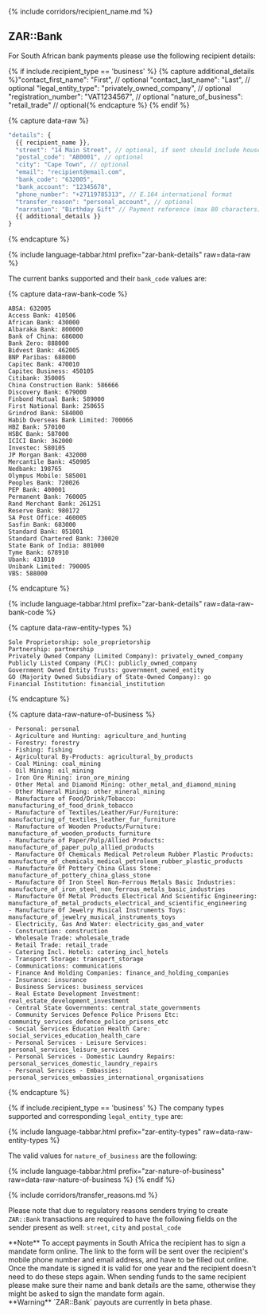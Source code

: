{% include corridors/recipient_name.md %}

## ZAR::Bank

For South African bank payments please use the following recipient details:

{% if include.recipient_type == 'business' %}
  {% capture additional_details %}"contact_first_name": "First", // optional
  "contact_last_name": "Last", // optional
  "legal_entity_type": "privately_owned_company", // optional
  "registration_number": "VAT1234567", // optional
  "nature_of_business": "retail_trade" // optional{% endcapture %}
{% endif %}

{% capture data-raw %}
```javascript
"details": {
  {{ recipient_name }},
  "street": "14 Main Street", // optional, if sent should include house number as well
  "postal_code": "AB0001", // optional
  "city": "Cape Town", // optional
  "email": "recipient@email.com",
  "bank_code": "632005",
  "bank_account": "12345678",
  "phone_number": "+27119785313", // E.164 international format
  "transfer_reason": "personal_account", // optional
  "narration": "Birthday Gift" // Payment reference (max 80 characters) - Optional
  {{ additional_details }}
}
```
{% endcapture %}

{% include language-tabbar.html prefix="zar-bank-details" raw=data-raw %}

The current banks supported and their `bank_code` values are:

{% capture data-raw-bank-code %}

```
ABSA: 632005
Access Bank: 410506
African Bank: 430000
Albaraka Bank: 800000
Bank of China: 686000
Bank Zero: 888000
Bidvest Bank: 462005
BNP Paribas: 688000
Capitec Bank: 470010
Capitec Business: 450105
Citibank: 350005
China Construction Bank: 586666
Discovery Bank: 679000
Finbond Mutual Bank: 589000
First National Bank: 250655
Grindrod Bank: 584000
Habib Overseas Bank Limited: 700066
HBZ Bank: 570100
HSBC Bank: 587000
ICICI Bank: 362000
Investec: 580105
JP Morgan Bank: 432000
Mercantile Bank: 450905
Nedbank: 198765
Olympus Mobile: 585001
Peoples Bank: 720026
PEP Bank: 400001
Permanent Bank: 760005
Rand Merchant Bank: 261251
Reserve Bank: 980172
SA Post Office: 460005
Sasfin Bank: 683000
Standard Bank: 051001
Standard Chartered Bank: 730020
State Bank of India: 801000
Tyme Bank: 678910
Ubank: 431010
Unibank Limited: 790005
VBS: 588000
```
{% endcapture %}

{% include language-tabbar.html prefix="zar-bank-details" raw=data-raw-bank-code %}

{% capture data-raw-entity-types %}
```
Sole Proprietorship: sole_proprietorship
Partnership: partnership
Privately Owned Company (Limited Company): privately_owned_company
Publicly Listed Company (PLC): publicly_owned_company
Government Owned Entity Trusts: government_owned_entity
GO (Majority Owned Subsidiary of State-Owned Company): go
Financial Institution: financial_institution
```
{% endcapture %}

{% capture data-raw-nature-of-business %}
```
- Personal: personal
- Agriculture and Hunting: agriculture_and_hunting
- Forestry: forestry
- Fishing: fishing
- Agricultural By-Products: agricultural_by_products
- Coal Mining: coal_mining
- Oil Mining: oil_mining
- Iron Ore Mining: iron_ore_mining
- Other Metal and Diamond Mining: other_metal_and_diamond_mining
- Other Mineral Mining: other_mineral_mining
- Manufacture of Food/Drink/Tobacco: manufacturing_of_food_drink_tobacco
- Manufacture of Textiles/Leather/Fur/Furniture: manufacturing_of_textiles_leather_fur_furniture
- Manufacture of Wooden Products/Furniture: manufacture_of_wooden_products_furniture
- Manufacture of Paper/Pulp/Allied Products: manufacture_of_paper_pulp_allied_products
- Manufacture Of Chemicals Medical Petroleum Rubber Plastic Products: manufacture_of_chemicals_medical_petroleum_rubber_plastic_products
- Manufacture Of Pottery China Glass Stone: manufacture_of_pottery_china_glass_stone
- Manufacture Of Iron Steel Non-Ferrous Metals Basic Industries: manufacture_of_iron_steel_non_ferrous_metals_basic_industries
- Manufacture Of Metal Products Electrical And Scientific Engineering: manufacture_of_metal_products_electrical_and_scientific_engineering
- Manufacture Of Jewelry Musical Instruments Toys: manufacture_of_jewelry_musical_instruments_toys
- Electricity, Gas And Water: electricity_gas_and_water
- Construction: construction
- Wholesale Trade: wholesale_trade
- Retail Trade: retail_trade
- Catering Incl. Hotels: catering_incl_hotels
- Transport Storage: transport_storage
- Communications: communications
- Finance And Holding Companies: finance_and_holding_companies
- Insurance: insurance
- Business Services: business_services
- Real Estate Development Investment: real_estate_development_investment
- Central State Governments: central_state_governments
- Community Services Defence Police Prisons Etc: community_services_defence_police_prisons_etc
- Social Services Education Health Care: social_services_education_health_care
- Personal Services - Leisure Services: personal_services_leisure_services
- Personal Services - Domestic Laundry Repairs: personal_services_domestic_laundry_repairs
- Personal Services - Embassies: personal_services_embassies_international_organisations
```
{% endcapture %}

{% if include.recipient_type == 'business' %}
  The company types supported and corresponding `legal_entity_type` are:

  {% include language-tabbar.html prefix="zar-entity-types" raw=data-raw-entity-types %}

  The valid values for `nature_of_business` are the following:

  {% include language-tabbar.html prefix="zar-nature-of-business" raw=data-raw-nature-of-business %}
{% endif %}

{% include corridors/transfer_reasons.md %}

Please note that due to regulatory reasons senders trying to create `ZAR::Bank` transactions are required to have the following fields on the sender present as well:
`street`, `city` and `postal_code`

<div class="alert alert-info" markdown="1">
**Note** To accept payments in South Africa the recipient has to sign a mandate form online. The link to the form will be sent over the recipient's mobile phone number and email address, and have to be filled out online. Once the mandate is signed it is valid for one year and the recipient doesn't need to do these steps again. When sending funds to the same recipient please make sure their name and bank details are the same, otherwise they might be asked to sign the mandate form again.
</div>

<div class="alert alert-warning" markdown="1">
**Warning** `ZAR::Bank` payouts are currently in beta phase.
</div>
